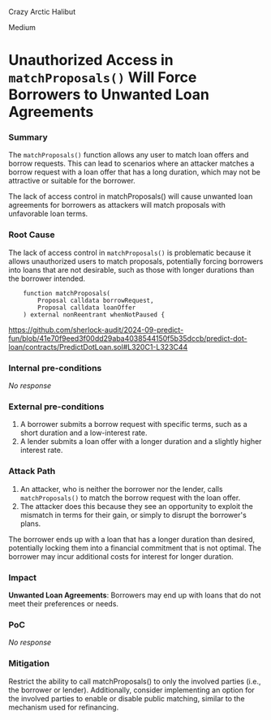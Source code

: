 Crazy Arctic Halibut

Medium

# Unauthorized Access in `matchProposals()` Will Force Borrowers to Unwanted Loan Agreements

### Summary

The `matchProposals()` function allows any user to match loan offers and borrow requests. This can lead to scenarios where an attacker matches a borrow request with a loan offer that has a long duration, which may not be attractive or suitable for the borrower.

The lack of access control in matchProposals() will cause unwanted loan agreements for borrowers as attackers will match proposals with unfavorable loan terms.


### Root Cause

The lack of access control in `matchProposals()` is problematic because it allows unauthorized users to match proposals, potentially forcing borrowers into loans that are not desirable, such as those with longer durations than the borrower intended.

```solidity
    function matchProposals(
        Proposal calldata borrowRequest,
        Proposal calldata loanOffer
    ) external nonReentrant whenNotPaused {
```
https://github.com/sherlock-audit/2024-09-predict-fun/blob/41e70f9eed3f00dd29aba4038544150f5b35dccb/predict-dot-loan/contracts/PredictDotLoan.sol#L320C1-L323C44


### Internal pre-conditions

_No response_

### External pre-conditions

1. A borrower submits a borrow request with specific terms, such as a short duration and a low-interest rate.
2. A lender submits a loan offer with a longer duration and a slightly higher interest rate.

### Attack Path

1. An attacker, who is neither the borrower nor the lender, calls `matchProposals()` to match the borrow request with the loan offer.
2. The attacker does this because they see an opportunity to exploit the mismatch in terms for their gain, or simply to disrupt the borrower's plans.

The borrower ends up with a loan that has a longer duration than desired, potentially locking them into a financial commitment that is not optimal.
The borrower may incur additional costs for interest for longer duration.

### Impact

**Unwanted Loan Agreements**: Borrowers may end up with loans that do not meet their preferences or needs.

### PoC

_No response_

### Mitigation

Restrict the ability to call matchProposals() to only the involved parties (i.e., the borrower or lender). Additionally, consider implementing an option for the involved parties to enable or disable public matching, similar to the mechanism used for refinancing.
